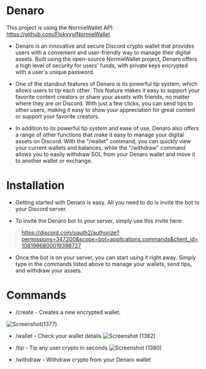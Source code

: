 # Denaro

This project is using the NormieWallet API: https://github.com/Flokyyy/NormieWallet
- Denaro is an innovative and secure Discord crypto wallet that provides users with a convenient and user-friendly way to manage their digital assets. Built using the open-source NormieWallet project, Denaro offers a high level of security for users' funds, with private keys encrypted with a user's unique password.

- One of the standout features of Denaro is its powerful tip system, which allows users to tip each other. This feature makes it easy to support your favorite content creators or share your assets with friends, no matter where they are on Discord. With just a few clicks, you can send tips to other users, making it easy to show your appreciation for great content or support your favorite creators.

- In addition to its powerful tip system and ease of use, Denaro also offers a range of other functions that make it easy to manage your digital assets on Discord. With the "/wallet" command, you can quickly view your current wallets and balances, while the "/withdraw" command allows you to easily withdraw SOL from your Denaro wallet and move it to another wallet or exchange.

# Installation
- Getting started with Denaro is easy. All you need to do is invite the bot to your Discord server.

- To invite the Denaro bot to your server, simply use this invite here:
> https://discord.com/oauth2/authorize?permissions=347200&scope=bot+applications.commands&client_id=1081996800019398727

- Once the bot is on your server, you can start using it right away. Simply type in the commands listed above to manage your wallets, send tips, and withdraw your assets.

# Commands

- /create <PIN> - Creates a new encrypted wallet.
  
![Screenshot(1377)](https://user-images.githubusercontent.com/68162827/223459357-d457c7f4-a42f-467d-966f-39007c697f66.png)

- /wallet - Check your wallet details
![Screenshot (1382)](https://user-images.githubusercontent.com/68162827/224007986-b2786f4c-819c-4418-9b51-054f406be60f.png)

- /tip - Tip any user crypto in seconds
![Screenshot (1380)](https://user-images.githubusercontent.com/68162827/224008049-19f2391a-1825-48bc-b679-a64b9983fc29.png)

- /withdraw - Withdraw crypto from your Denaro wallet

